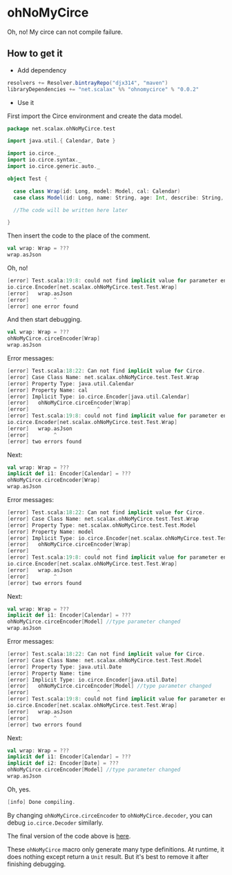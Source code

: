 ohNoMyCirce
==============

Oh, no! My circe can not compile failure.

How to get it
-------------

- Add dependency

```scala
resolvers += Resolver.bintrayRepo("djx314", "maven")
libraryDependencies += "net.scalax" %% "ohnomycirce" % "0.0.2"
```

- Use it

First import the Circe environment and create the data model.

```scala
package net.scalax.ohNoMyCirce.test

import java.util.{ Calendar, Date }

import io.circe._
import io.circe.syntax._
import io.circe.generic.auto._

object Test {

  case class Wrap(id: Long, model: Model, cal: Calendar)
  case class Model(id: Long, name: String, age: Int, describe: String, time: Date)

  //The code will be written here later

}
```

Then insert the code to the place of the comment.

```scala
val wrap: Wrap = ???
wrap.asJson
```

Oh, no!
```scala
[error] Test.scala:19:8: could not find implicit value for parameter encoder:
io.circe.Encoder[net.scalax.ohNoMyCirce.test.Test.Wrap]
[error]   wrap.asJson
[error]        ^
[error] one error found
```

And then start debugging.
```scala
val wrap: Wrap = ???
ohNoMyCirce.circeEncoder[Wrap]
wrap.asJson
```

Error messages:
```scala
[error] Test.scala:18:22: Can not find implicit value for Circe.
[error] Case Class Name: net.scalax.ohNoMyCirce.test.Test.Wrap
[error] Property Type: java.util.Calendar
[error] Property Name: cal
[error] Implicit Type: io.circe.Encoder[java.util.Calendar]
[error]   ohNoMyCirce.circeEncoder[Wrap]
[error]                      ^
[error] Test.scala:19:8: could not find implicit value for parameter encoder:
io.circe.Encoder[net.scalax.ohNoMyCirce.test.Test.Wrap]
[error]   wrap.asJson
[error]        ^
[error] two errors found
```

Next:
```scala
val wrap: Wrap = ???
implicit def i1: Encoder[Calendar] = ???
ohNoMyCirce.circeEncoder[Wrap]
wrap.asJson
```

Error messages:
```scala
[error] Test.scala:18:22: Can not find implicit value for Circe.
[error] Case Class Name: net.scalax.ohNoMyCirce.test.Test.Wrap
[error] Property Type: net.scalax.ohNoMyCirce.test.Test.Model
[error] Property Name: model
[error] Implicit Type: io.circe.Encoder[net.scalax.ohNoMyCirce.test.Test.Model]
[error]   ohNoMyCirce.circeEncoder[Wrap]
[error]                      ^
[error] Test.scala:19:8: could not find implicit value for parameter encoder:
io.circe.Encoder[net.scalax.ohNoMyCirce.test.Test.Wrap]
[error]   wrap.asJson
[error]        ^
[error] two errors found
```

Next:
```scala
val wrap: Wrap = ???
implicit def i1: Encoder[Calendar] = ???
ohNoMyCirce.circeEncoder[Model] //type parameter changed
wrap.asJson
```

Error messages:
```scala
[error] Test.scala:18:22: Can not find implicit value for Circe.
[error] Case Class Name: net.scalax.ohNoMyCirce.test.Test.Model
[error] Property Type: java.util.Date
[error] Property Name: time
[error] Implicit Type: io.circe.Encoder[java.util.Date]
[error]   ohNoMyCirce.circeEncoder[Model] //type parameter changed
[error]                      ^
[error] Test.scala:19:8: could not find implicit value for parameter encoder:
io.circe.Encoder[net.scalax.ohNoMyCirce.test.Test.Wrap]
[error]   wrap.asJson
[error]        ^
[error] two errors found
```

Next:
```scala
val wrap: Wrap = ???
implicit def i1: Encoder[Calendar] = ???
implicit def i2: Encoder[Date] = ???
ohNoMyCirce.circeEncoder[Model] //type parameter changed
wrap.asJson
```

Oh, yes.
```scala
[info] Done compiling.
```

By changing `ohNoMyCirce.circeEncoder` to `ohNoMyCirce.decoder`,
you can debug `io.circe.Decoder` similarly.

The final version of the code above is [here](https://github.com/djx314/ohNoMyCirce/blob/master/src/test/scala/net/scalax/ohNoMyCirce/test/Test.scala).

These `ohNoMyCirce` macro only generate many type definitions. At runtime, it does nothing except return a `Unit` result. But it's best to remove it after finishing debugging.
